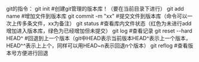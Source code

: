 git的指令：
git init #创建git管理的版本库！（要在当前目录下进行）
git add name  #增加文件到版本库
git commit -m "xx"  #提交文件到版本库（命令可以一次上传多条文件，xx为备注）
git status  #查看库内文件状态（红色为未进行add增加进入版本库，绿色为已经增加但未提交）
git log   #查看记录
git reset --hard HEAD^  #回退到上一个版本（git中HEAD表示当前版本HEAD^表示上一个版本，HEAD^^表示上上个，同样可以用HEAD~n表示回退n个版本）
git reflog #查看版本号方便进行回退
